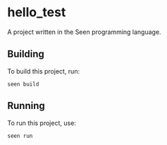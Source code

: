 # hello_test

A project written in the Seen programming language.

## Building

To build this project, run:

```
seen build
```

## Running

To run this project, use:

```
seen run
```
